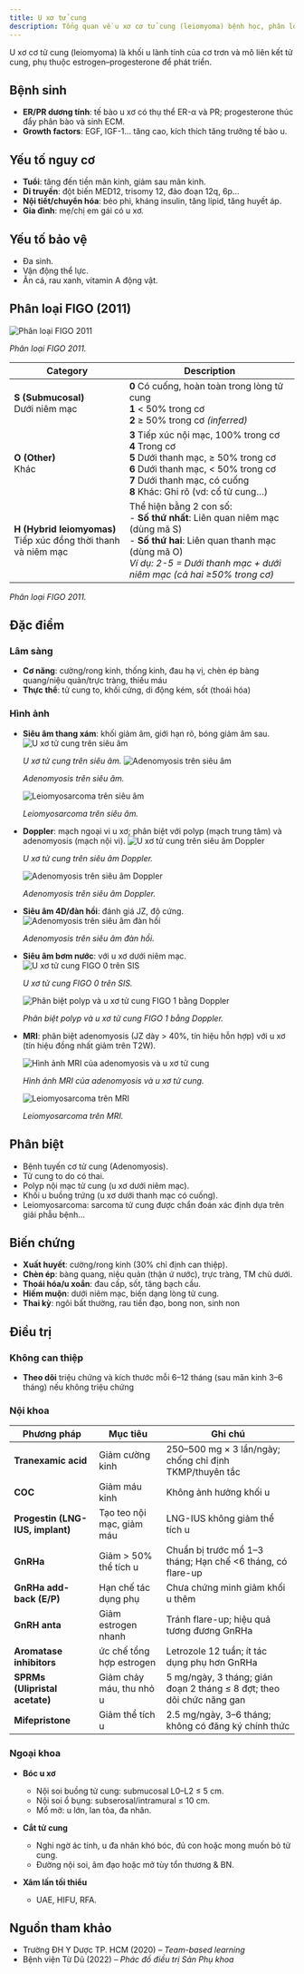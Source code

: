 ```yaml
---
title: U xơ tử cung
description: Tổng quan về u xơ cơ tử cung (leiomyoma) bệnh học, phân loại, chẩn đoán và điều trị nội – ngoại khoa.
---
```


U xơ cơ tử cung (leiomyoma) là khối u lành tính của cơ trơn và mô liên kết tử cung, phụ thuộc estrogen–progesterone để phát triển.

## Bệnh sinh

- **ER/PR dương tính**: tế bào u xơ có thụ thể ER-α và PR; progesterone thúc đẩy phân bào và sinh ECM.
- **Growth factors**: EGF, IGF-1… tăng cao, kích thích tăng trưởng tế bào u.

## Yếu tố nguy cơ

- **Tuổi**: tăng đến tiền mãn kinh, giảm sau mãn kinh.
- **Di truyền**: đột biến MED12, trisomy 12, đảo đoạn 12q, 6p…
- **Nội tiết/chuyển hóa**: béo phì, kháng insulin, tăng lipid, tăng huyết áp.
- **Gia đình**: mẹ/chị em gái có u xơ.

## Yếu tố bảo vệ

- Đa sinh.
- Vận động thể lực.
- Ăn cá, rau xanh, vitamin A động vật.

## Phân loại FIGO (2011)

![Phân loại FIGO 2011](../../../../assets/phu-khoa/u-xo-tu-cung/phan-loai-u-xo-tu-cung-figo-2011.jpg)

_Phân loại FIGO 2011._

| Category                                                          | Description                                                                                                                                                                                                       |
| ----------------------------------------------------------------- | ----------------------------------------------------------------------------------------------------------------------------------------------------------------------------------------------------------------- |
| **S (Submucosal)**<br>Dưới niêm mạc                               | **0** Có cuống, hoàn toàn trong lòng tử cung<br>**1** < 50% trong cơ<br>**2** ≥ 50% trong cơ _(inferred)_                                                                                                         |
| **O (Other)**<br>Khác                                             | **3** Tiếp xúc nội mạc, 100% trong cơ<br>**4** Trong cơ<br>**5** Dưới thanh mạc, ≥ 50% trong cơ<br>**6** Dưới thanh mạc, < 50% trong cơ<br>**7** Dưới thanh mạc, có cuống<br>**8** Khác: Ghi rõ (vd: cổ tử cung…) |
| **H (Hybrid leiomyomas)**<br>Tiếp xúc đồng thời thanh và niêm mạc | Thể hiện bằng 2 con số:<br>- **Số thứ nhất**: Liên quan niêm mạc (dùng mã S)<br>- **Số thứ hai**: Liên quan thanh mạc (dùng mã O)<br>_Ví dụ: 2-5 = Dưới thanh mạc + dưới niêm mạc (cả hai ≥50% trong cơ)_         |

_Phân loại FIGO 2011._

## Đặc điểm

### Lâm sàng

- **Cơ năng**: cường/rong kinh, thống kinh, đau hạ vị, chèn ép bàng quang/niệu quản/trực tràng, thiếu máu
- **Thực thể**: tử cung to, khối cứng, di động kém, sốt (thoái hóa)

### Hình ảnh

- **Siêu âm thang xám**: khối giảm âm, giới hạn rõ, bóng giảm âm sau.
  ![U xơ tử cung trên siêu âm](../../../../assets/phu-khoa/u-xo-tu-cung/u-xo-tu-cung-tren-sieu-am.png)

  _U xơ tử cung trên siêu âm._
  ![Adenomyosis trên siêu âm](../../../../assets/phu-khoa/u-xo-tu-cung/adenomyosis-tren-sieu-am.png)

  _Adenomyosis trên siêu âm._

  ![Leiomyosarcoma trên siêu âm](../../../../assets/phu-khoa/u-xo-tu-cung/leiomyosarcoma-tren-sieu-am.png)

  _Leiomyosarcoma trên siêu âm._

- **Doppler**: mạch ngoại vi u xơ; phân biệt với polyp (mạch trung tâm) và adenomyosis (mạch nội vi).
  ![U xơ tử cung trên siêu âm Doppler](../../../../assets/phu-khoa/u-xo-tu-cung/u-xo-tu-cung-tren-sieu-am-doppler.png)

  _U xơ tử cung trên siêu âm Doppler._

  ![Adenomyosis trên siêu âm Doppler](../../../../assets/phu-khoa/u-xo-tu-cung/adenomyosis-tren-sieu-am-doppler.png)

  _Adenomyosis trên siêu âm Doppler._

- **Siêu âm 4D/đàn hồi**: đánh giá JZ, độ cứng.
  ![Adenomyosis trên siêu âm đàn hồi](../../../../assets/phu-khoa/u-xo-tu-cung/adenomyosis-tren-sieu-am-dan-hoi.png)

  _Adenomyosis trên siêu âm đàn hồi._

- **Siêu âm bơm nước**: với u xơ dưới niêm mạc.
  ![U xơ tử cung FIGO 0 trên SIS](../../../../assets/phu-khoa/u-xo-tu-cung/u-xo-tu-cung-figo-0-qua-sis.png)

  _U xơ tử cung FIGO 0 trên SIS._

  ![Phân biệt polyp và u xơ tử cung FIGO 1 bằng Doppler](../../../../assets/phu-khoa/u-xo-tu-cung/phan-biet-polyp-va-u-xo-tu-cung-figo-1-bang-doppler.png)

  _Phân biệt polyp và u xơ tử cung FIGO 1 bằng Doppler._

- **MRI**: phân biệt adenomyosis (JZ dày > 40%, tín hiệu hỗn hợp) với u xơ (tín hiệu đồng nhất giảm trên T2W).

  ![Hình ảnh MRI của adenomyosis và u xơ tử cung](../../../../assets/phu-khoa/u-xo-tu-cung/adenomyosis-u-xo-tu-cung-tren-mri.png)

  _Hình ảnh MRI của adenomyosis và u xơ tử cung._

  ![Leiomyosarcoma trên MRI](../../../../assets/phu-khoa/u-xo-tu-cung/leiomyosarcoma-tren-mri.png)

  _Leiomyosarcoma trên MRI._

## Phân biệt

- Bệnh tuyến cơ tử cung (Adenomyosis).
- Tử cung to do có thai.
- Polyp nội mạc tử cung (u xơ dưới niêm mạc).
- Khối u buồng trứng (u xơ dưới thanh mạc có cuống).
- Leiomyosarcoma: sarcoma tử cung được chẩn đoán xác định dựa trên giải phẫu bệnh…

## Biến chứng

- **Xuất huyết**: cường/rong kinh (30% chỉ định can thiệp).
- **Chèn ép**: bàng quang, niệu quản (thận ứ nước), trực tràng, TM chủ dưới.
- **Thoái hóa/u xoắn**: đau cấp, sốt, tăng bạch cầu.
- **Hiếm muộn**: dưới niêm mạc, biến dạng lòng tử cung.
- **Thai kỳ**: ngôi bất thường, rau tiền đạo, bong non, sinh non

## Điều trị

### Không can thiệp

- **Theo dõi** triệu chứng và kích thước mỗi 6–12 tháng (sau mãn kinh 3–6 tháng) nếu không triệu chứng

### Nội khoa

| Phương pháp                      | Mục tiêu                  | Ghi chú                                                               |
| -------------------------------- | ------------------------- | --------------------------------------------------------------------- |
| **Tranexamic acid**              | Giảm cường kinh           | 250–500 mg × 3 lần/ngày; chống chỉ định TKMP/thuyên tắc               |
| **COC**                          | Giảm máu kinh             | Không ảnh hưởng khối u                                                |
| **Progestin (LNG-IUS, implant)** | Tạo teo nội mạc, giảm máu | LNG-IUS không giảm thể tích u                                         |
| **GnRHa**                        | Giảm > 50% thể tích u     | Chuẩn bị trước mổ 1–3 tháng; Hạn chế <6 tháng, có flare-up            |
| **GnRHa add-back (E/P)**         | Hạn chế tác dụng phụ      | Chưa chứng minh giảm khối u thêm                                      |
| **GnRH anta**                    | Giảm estrogen nhanh       | Tránh flare-up; hiệu quả tương đương GnRHa                            |
| **Aromatase inhibitors**         | ức chế tổng hợp estrogen  | Letrozole 12 tuần; ít tác dụng phụ hơn GnRHa                          |
| **SPRMs (Ulipristal acetate)**   | Giảm chảy máu, thu nhỏ u  | 5 mg/ngày, 3 tháng; gián đoạn 2 tháng ≤ 8 đợt; theo dõi chức năng gan |
| **Mifepristone**                 | Giảm thể tích u           | 2.5 mg/ngày, 3–6 tháng; không có đăng ký chính thức                   |

### Ngoại khoa

- **Bóc u xơ**

  - Nội soi buồng tử cung: submucosal L0–L2 ≤ 5 cm.
  - Nội soi ổ bụng: subserosal/intramural ≤ 10 cm.
  - Mổ mở: u lớn, lan tỏa, đa nhân.

- **Cắt tử cung**

  - Nghi ngờ ác tính, u đa nhân khó bóc, đủ con hoặc mong muốn bỏ tử cung.
  - Đường nội soi, âm đạo hoặc mở tùy tổn thương & BN.

- **Xâm lấn tối thiểu**
  - UAE, HIFU, RFA.

## Nguồn tham khảo

- Trường ĐH Y Dược TP. HCM (2020) – _Team-based learning_
- Bệnh viện Từ Dũ (2022) – _Phác đồ điều trị Sản Phụ khoa_
